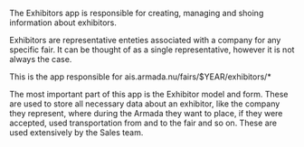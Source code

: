 The Exhibitors app is responsible for creating, managing and shoing information about exhibitors.

Exhibitors are representative enteties associated with a company for any specific fair. It can be thought of as a single representative, however it is not always the case.

This is the app responsible for ais.armada.nu/fairs/$YEAR/exhibitors/*

The most important part of this app is the Exhibitor model and form. These are used to store all necessary data about an exhibitor, like the company they represent, where during the Armada they want to place, if they were accepted, used transportation from and to the fair and so on. These are used extensively by the Sales team.
